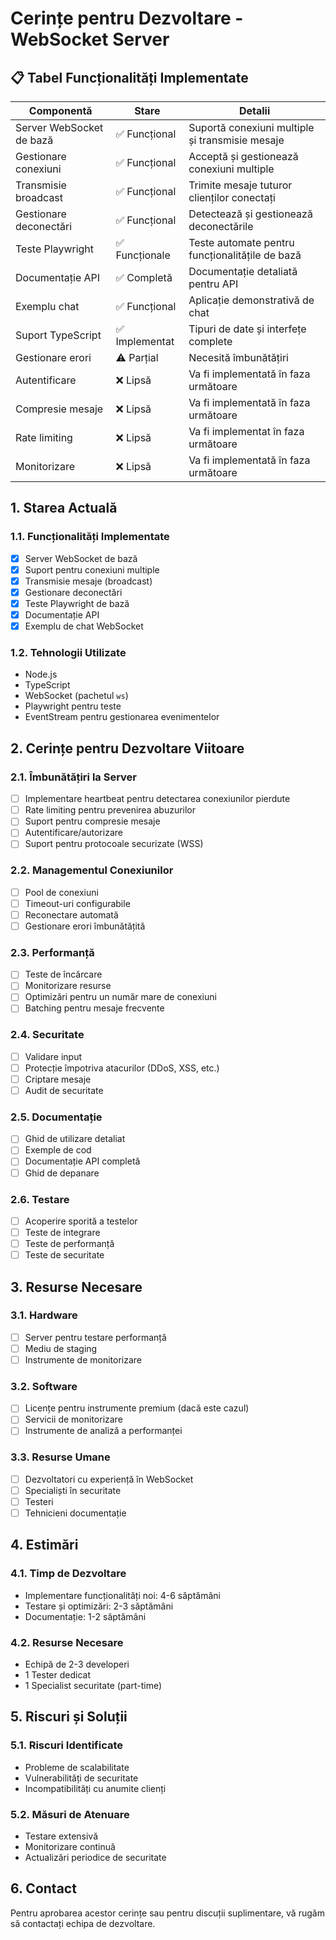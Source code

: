 # Cerințe pentru Dezvoltare - WebSocket Server

## 📋 Tabel Funcționalități Implementate

| Componentă | Stare | Detalii |
|------------|-------|---------|
| Server WebSocket de bază | ✅ Funcțional | Suportă conexiuni multiple și transmisie mesaje |
| Gestionare conexiuni | ✅ Funcțional | Acceptă și gestionează conexiuni multiple |
| Transmisie broadcast | ✅ Funcțional | Trimite mesaje tuturor clienților conectați |
| Gestionare deconectări | ✅ Funcțional | Detectează și gestionează deconectările |
| Teste Playwright | ✅ Funcționale | Teste automate pentru funcționalitățile de bază |
| Documentație API | ✅ Completă | Documentație detaliată pentru API |
| Exemplu chat | ✅ Funcțional | Aplicație demonstrativă de chat |
| Suport TypeScript | ✅ Implementat | Tipuri de date și interfețe complete |
| Gestionare erori | ⚠️ Parțial | Necesită îmbunătățiri |
| Autentificare | ❌ Lipsă | Va fi implementată în faza următoare |
| Compresie mesaje | ❌ Lipsă | Va fi implementată în faza următoare |
| Rate limiting | ❌ Lipsă | Va fi implementat în faza următoare |
| Monitorizare | ❌ Lipsă | Va fi implementată în faza următoare |

## 1. Starea Actuală

### 1.1. Funcționalități Implementate
- [x] Server WebSocket de bază
- [x] Suport pentru conexiuni multiple
- [x] Transmisie mesaje (broadcast)
- [x] Gestionare deconectări
- [x] Teste Playwright de bază
- [x] Documentație API
- [x] Exemplu de chat WebSocket

### 1.2. Tehnologii Utilizate
- Node.js
- TypeScript
- WebSocket (pachetul `ws`)
- Playwright pentru teste
- EventStream pentru gestionarea evenimentelor

## 2. Cerințe pentru Dezvoltare Viitoare

### 2.1. Îmbunătățiri la Server
- [ ] Implementare heartbeat pentru detectarea conexiunilor pierdute
- [ ] Rate limiting pentru prevenirea abuzurilor
- [ ] Suport pentru compresie mesaje
- [ ] Autentificare/autorizare
- [ ] Suport pentru protocoale securizate (WSS)

### 2.2. Managementul Conexiunilor
- [ ] Pool de conexiuni
- [ ] Timeout-uri configurabile
- [ ] Reconectare automată
- [ ] Gestionare erori îmbunătățită

### 2.3. Performanță
- [ ] Teste de încărcare
- [ ] Monitorizare resurse
- [ ] Optimizări pentru un număr mare de conexiuni
- [ ] Batching pentru mesaje frecvente

### 2.4. Securitate
- [ ] Validare input
- [ ] Protecție împotriva atacurilor (DDoS, XSS, etc.)
- [ ] Criptare mesaje
- [ ] Audit de securitate

### 2.5. Documentație
- [ ] Ghid de utilizare detaliat
- [ ] Exemple de cod
- [ ] Documentație API completă
- [ ] Ghid de depanare

### 2.6. Testare
- [ ] Acoperire sporită a testelor
- [ ] Teste de integrare
- [ ] Teste de performanță
- [ ] Teste de securitate

## 3. Resurse Necesare

### 3.1. Hardware
- [ ] Server pentru testare performanță
- [ ] Mediu de staging
- [ ] Instrumente de monitorizare

### 3.2. Software
- [ ] Licențe pentru instrumente premium (dacă este cazul)
- [ ] Servicii de monitorizare
- [ ] Instrumente de analiză a performanței

### 3.3. Resurse Umane
- [ ] Dezvoltatori cu experiență în WebSocket
- [ ] Specialiști în securitate
- [ ] Testeri
- [ ] Tehnicieni documentație

## 4. Estimări

### 4.1. Timp de Dezvoltare
- Implementare funcționalități noi: 4-6 săptămâni
- Testare și optimizări: 2-3 săptămâni
- Documentație: 1-2 săptămâni

### 4.2. Resurse Necesare
- Echipă de 2-3 developeri
- 1 Tester dedicat
- 1 Specialist securitate (part-time)

## 5. Riscuri și Soluții

### 5.1. Riscuri Identificate
- Probleme de scalabilitate
- Vulnerabilități de securitate
- Incompatibilități cu anumite clienți

### 5.2. Măsuri de Atenuare
- Testare extensivă
- Monitorizare continuă
- Actualizări periodice de securitate

## 6. Contact
Pentru aprobarea acestor cerințe sau pentru discuții suplimentare, vă rugăm să contactați echipa de dezvoltare.
